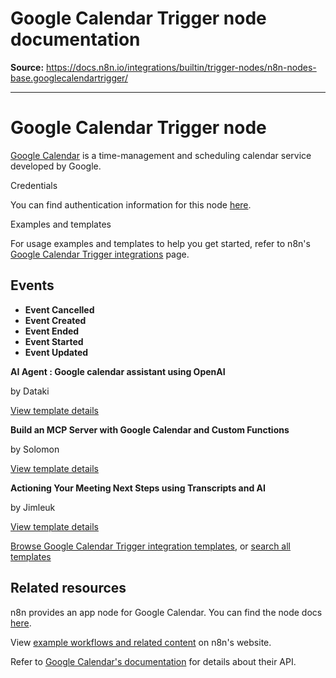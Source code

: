 # Google Calendar Trigger node documentation

**Source:** https://docs.n8n.io/integrations/builtin/trigger-nodes/n8n-nodes-base.googlecalendartrigger/

---

# Google Calendar Trigger node

[Google Calendar](https://www.google.com/calendar/) is a time-management and scheduling calendar service developed by Google.

Credentials

You can find authentication information for this node [here](../../credentials/google/).

Examples and templates

For usage examples and templates to help you get started, refer to n8n's [Google Calendar Trigger integrations](https://n8n.io/integrations/google-calendar-trigger/) page.

## Events

- **Event Cancelled**
- **Event Created**
- **Event Ended**
- **Event Started**
- **Event Updated**

**AI Agent : Google calendar assistant using OpenAI**

by Dataki

[View template details](https://n8n.io/workflows/2703-ai-agent-google-calendar-assistant-using-openai/)

**Build an MCP Server with Google Calendar and Custom Functions**

by Solomon

[View template details](https://n8n.io/workflows/3514-build-an-mcp-server-with-google-calendar-and-custom-functions/)

**Actioning Your Meeting Next Steps using Transcripts and AI**

by Jimleuk

[View template details](https://n8n.io/workflows/2328-actioning-your-meeting-next-steps-using-transcripts-and-ai/)

[Browse Google Calendar Trigger integration templates](https://n8n.io/integrations/google-calendar-trigger/), or [search all templates](https://n8n.io/workflows/)

## Related resources

n8n provides an app node for Google Calendar. You can find the node docs [here](../../app-nodes/n8n-nodes-base.googlecalendar/).

View [example workflows and related content](https://n8n.io/integrations/google-calendar-trigger/) on n8n's website.

Refer to [Google Calendar's documentation](https://developers.google.com/calendar/api/v3/reference) for details about their API.

